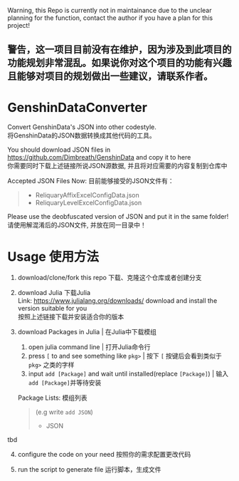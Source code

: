 Warning, this Repo is currently not in maintainance due to the unclear planning for the function, contact the author if you have a plan for this project!

警告，这一项目目前没有在维护，因为涉及到此项目的功能规划非常混乱。如果说你对这个项目的功能有兴趣且能够对项目的规划做出一些建议，请联系作者。
---
# GenshinDataConverter
Convert GenshinData's JSON into other codestyle. \
将GenshinData的JSON数据转换成其他代码的工具。

You should download JSON files in https://github.com/Dimbreath/GenshinData and copy it to here\
你需要同时下载上述链接所说JSON源数据, 并且将对应需要的内容复制到仓库中

Accepted JSON Files Now: 目前能够接受的JSON文件有：
>- ReliquaryAffixExcelConfigData.json
>- ReliquaryLevelExcelConfigData.json

Please use the deobfuscated version of JSON and put it in the same folder! \
请使用解混淆后的JSON文件, 并放在同一目录中！

# Usage 使用方法

1. download/clone/fork this repo  下载、克隆这个仓库或者创建分支

2. download Julia  下载Julia \
Link: https://www.julialang.org/downloads/ download and install the version suitable for you\
按照上述链接下载并安装适合你的版本

3. download Packages in Julia \| 在Julia中下载模组
    1. open julia command line \| 打开Julia命令行
    2. press `[` to and see something like `pkg>` \| 按下 `[` 按键后会看到类似于 `pkg>` 之类的字样
    3. input `add [Package]` and wait until installed(replace `[Package]`) \| 输入`add [Package]`并等待安装

    Package Lists: 模组列表
    >(e.g write `add JSON`)
    >- JSON

tbd

4. configure the code on your need     按照你的需求配置更改代码

5. run the script to generate file    运行脚本，生成文件

